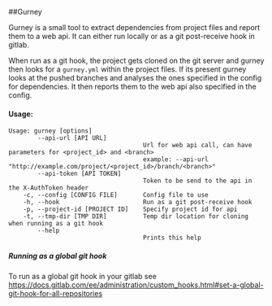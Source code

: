 ##Gurney

Gurney is a small tool to extract dependencies from project files and report them to a web api.
It can either run locally or as a git post-receive hook in gitlab.

When run as a git hook, the project gets cloned on the git server and gurney then looks for a `gurney.yml` within the project files. 
If its present gurney looks at the pushed branches and analyses the ones specified in the config for dependencies. 
It then reports them to the web api also specified in the config.

#### Usage:
```
Usage: gurney [options]
        --api-url [API URL]
                                     Url for web api call, can have parameters for <project_id> and <branch>
                                     example: --api-url "http://example.com/project/<project_id>/branch/<branch>"
        --api-token [API TOKEN]
                                     Token to be send to the api in the X-AuthToken header
    -c, --config [CONFIG FILE]       Config file to use
    -h, --hook                       Run as a git post-receive hook
    -p, --project-id [PROJECT ID]    Specify project id for api
    -t, --tmp-dir [TMP DIR]          Temp dir location for cloning when running as a git hook
        --help
                                     Prints this help
```

##### Running as a global git hook
To run as a global git hook in your gitlab see https://docs.gitlab.com/ee/administration/custom_hooks.html#set-a-global-git-hook-for-all-repositories
